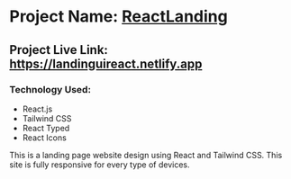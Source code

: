 # Project Name: [ReactLanding](https://landinguireact.netlify.app)

## Project Live Link: https://landinguireact.netlify.app

### Technology Used:
- React.js
- Tailwind CSS
- React Typed
- React Icons

<p>
This is a landing page website design using React and Tailwind CSS. This site is fully responsive for every type of devices.
</p>


